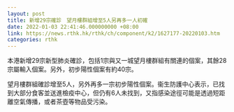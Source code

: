 ```yaml
---
layout: post
title: 新增29宗確診　望月樓群組增至5人另再多一人初確
date: 2022-01-03 22:41:46.000000000 +08:00
link: https://news.rthk.hk/rthk/ch/component/k2/1627177-20220103.htm
categories: rthk
---
```


本港新增29宗新型肺炎確診，包括1宗與又一城望月樓群組有關連的個案，其餘28宗屬輸入個案。另外，初步陽性個案有約40宗。

望月樓群組確診增至5人，另外再多一宗初步陽性個案。衞生防護中心表示，已找到大部分食客並送進檢疫中心，但仍有6人未找到，又指感染途徑可能是透過短距離空氣傳播，或者茶壺等物品受污染。
